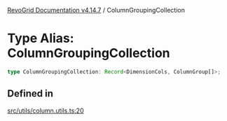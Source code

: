 [RevoGrid Documentation v4.14.7](README.md) / ColumnGroupingCollection

# Type Alias: ColumnGroupingCollection

```ts
type ColumnGroupingCollection: Record<DimensionCols, ColumnGroup[]>;
```

## Defined in

[src/utils/column.utils.ts:20](https://github.com/revolist/revogrid/blob/1dd2182aeba2c7ed876161836e4edd5b0fccb479/src/utils/column.utils.ts#L20)
